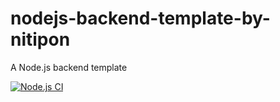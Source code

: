 # nodejs-backend-template-by-nitipon

A Node.js backend template

[![Node.js CI](https://github.com/nitipon-apaisri/nodejs-backend-template-by-nitipon/actions/workflows/node.js.yml/badge.svg?branch=main&event=push)](https://github.com/nitipon-apaisri/nodejs-backend-template-by-nitipon/actions/workflows/node.js.yml)
